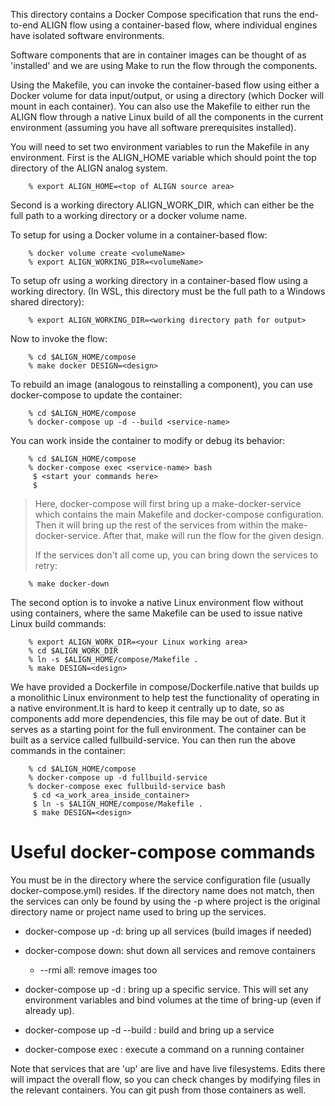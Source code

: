 This directory contains a Docker Compose specification that runs the
end-to-end ALIGN flow using a container-based flow, where individual
engines have isolated software environments. 

Software components that are in container images can be thought of as
'installed' and we are using Make to run the flow through the
components.

Using the Makefile, you can invoke the container-based flow using
either a Docker volume for data input/output, or using a directory
(which Docker will mount in each container).  You can also use the
Makefile to either run the ALIGN flow through a native Linux build of
all the components in the current environment (assuming you have all
software prerequisites installed).  

You will need to set two environment variables to run the Makefile in
any environment. First is the ALIGN\_HOME variable which should point
the top directory of the ALIGN analog system.

		% export ALIGN_HOME=<top of ALIGN source area>

Second is a working directory ALIGN\_WORK\_DIR, which can either be
the full path to a working directory or a docker volume name.  

To setup for using a Docker volume in a container-based flow:

		% docker volume create <volumeName>
		% export ALIGN_WORKING_DIR=<volumeName>

To setup ofr using a working directory in a container-based flow using
a working directory. (In WSL, this directory must be the full path to
a Windows shared directory):

		% export ALIGN_WORKING_DIR=<working directory path for output>

Now to invoke the flow:

		% cd $ALIGN_HOME/compose
		% make docker DESIGN=<design>

To rebuild an image (analogous to reinstalling a component), you can
use docker-compose to update the container:

		% cd $ALIGN_HOME/compose
		% docker-compose up -d --build <service-name>

You can work inside the container to modify or debug its behavior:

		% cd $ALIGN_HOME/compose
		% docker-compose exec <service-name> bash
		 $ <start your commands here>
		 $
		
> Here, docker-compose will first bring up a make-docker-service which
> contains the main Makefile and docker-compose configuration.  Then
> it will bring up the rest of the services from within the
> make-docker-service.  After that, make will run the flow for the
> given design.
>
> If the services don't all come up, you can bring down the services
> to retry:

		% make docker-down
		
The second option is to invoke a native Linux environment flow without
using containers, where the same Makefile can be used to issue native
Linux build commands:
	
		% export ALIGN_WORK_DIR=<your Linux working area>
		% cd $ALIGN_WORK_DIR
		% ln -s $ALIGN_HOME/compose/Makefile .
		% make DESIGN=<design>
		
We have provided a Dockerfile in compose/Dockerfile.native that builds
up a monolithic Linux environment to help test the functionality of
operating in a native environment.It is hard to keep it centrally up
to date, so as components add more dependencies, this file may be out
of date.  But it serves as a starting point for the full environment.
The container can be built as a service called fullbuild-service.  You
can then run the above commands in the container:
	
		% cd $ALIGN_HOME/compose
		% docker-compose up -d fullbuild-service
		% docker-compose exec fullbuild-service bash
		 $ cd <a_work_area_inside_container>
		 $ ln -s $ALIGN_HOME/compose/Makefile .
		 $ make DESIGN=<design>
		
# Useful docker-compose commands

You must be in the directory where the service configuration file
(usually docker-compose.yml) resides.  If the directory name does not
match, then the services can only be found by using the -p <project>
where project is the original directory name or project name used to
bring up the services.

- docker-compose up -d:  bring up all services (build images if needed)

- docker-compose down:  shut down all services and remove containers
  -  --rmi all: remove images too
- docker-compose up -d <service>:  bring up a specific service.  This will set any environment variables and bind volumes at the time of bring-up (even if already up).
- docker-compose up -d --build <service>:  build and bring up a service
- docker-compose exec <service> <command>:  execute a command on a running container

Note that services that are 'up' are live and have live filesystems.
Edits there will impact the overall flow, so you can check changes by
modifying files in the relevant containers.  You can git push from
those containers as well.


